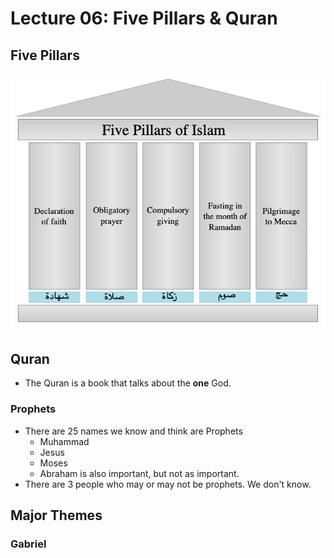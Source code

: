 # Lecture 06: Five Pillars & Quran

## Five Pillars

![](../../.gitbook/assets/image%20%28461%29.png)

## Quran

* The Quran is a book that talks about the **one** God.

### Prophets

* There are 25 names we know and think are Prophets
  * Muhammad
  * Jesus
  * Moses
  * Abraham is also important, but not as important. 
* There are 3 people who may or may not be prophets. We don't know.

## Major Themes

### Gabriel



